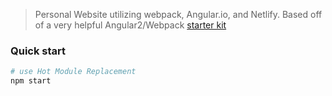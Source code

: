 > Personal Website utilizing webpack, Angular.io, and Netlify. Based off of a very helpful Angular2/Webpack [starter kit](https://github.com/AngularClass/angular-starter)

### Quick start

```bash
# use Hot Module Replacement
npm start
```

